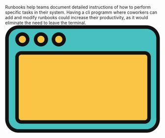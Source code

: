 Runbooks help teams document detailed instructions of how to perform specific tasks in their system.
Having a cli programm where coworkers can add and modify runbooks could increase their productivity, as it would eliminate the need to leave the terminal.
![Window](a2eceefc-214b-415d-a9f0-dfc8b30b3eaa.png)